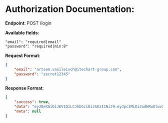 Authorization Documentation:
====================

**Endpoint**: POST /login

**Available fields**:

  
`"email": "required|email"`   
`"password": "required|min:8"`  
  


**Request Format**:
```json
{
    "email": "artsem.vasileivch@itechart-group.com",
    "password": "secret12345"
}
```

**Response Format**:
```json
{
    "success": true,
    "data": "eyJ0eXAiOiJKV1QiLCJhbGciOiJSUzI1NiJ9.eyJpc3MiOiJodHRwOlwvXC8xMjcuMC4wLjFcL2xvZ2luIiwiaWF0IjoxNTE3NTAzMzY2LCJleHAiOjE1MTc1MDY5NjYsIm5iZiI6MTUxNzUwMzM2NiwianRpIjoiQk1pcVU5b2t2ZFhhOGthdSIsInN1YiI6ImIwZGQ0YTlhLTA1MjEtNDU5OC1iMmFiLTg1NTAwMDQxNDU2NSIsInBydiI6IjIzYmQ1Yzg5NDlmNjAwYWRiMzllNzAxYzQwMDg3MmRiN2E1OTc2ZjcifQ.D2CFd2_pv3CjrBxt38NeQlw8DLKg0QfSQzLkNVDhXnrXtEBWx_yWfhEg-GiBtYS5CaAMclVquOb-BzUiL95KJOr3p-580Yg95twoi_8hwFiZfBQBBvnM4J4HwA5cIEm6_a7D8KUdOETzUlD2-yMeoSA1A1NSJ2oOfvzjolEaOEtjeWioHr14lBjb9l1PF7doya-aFjhw_rNoOtdBnYjqSFeMcBR49kpQLwdBe_6jyx0cOYgThZPO2keW7wja9pL_PKI9csJm-z0mRDodbVXi05JQuPPxwmN3nNFx5wa8jenQk8vENZnrOpiHWmyD9vAflk71piG8RWzCsWQlHTGr9AzCu7fFu69xiompw-4D7U9gL8FTIQg0QvfWlACvPuj28FGGp4xMTIQRscdZm2rmXoHkN-0oVyCs-n1MMxhy0Ps9cPKElsXE8RLbuIgJU2j_4lK878s92YGXZ5oz0wL0sYLtYqi8_zilJgRRZg57YM77C9CQ-VRD18mJ2yb7FHSfiG6yUOy-xpOqK6Xlop2srrIde-5yvcrK5DCrttX-_a2x2Tb4XWszxvw8qpwAiEnc0t5Lpt-wKQ2NML-KT5dA3OPsfn6L9wbbt33D1jzZR92cLNHLMGdycbCtizt1vjdaz3vV5BU7AA1G5OMqAjnTdKz1-dAOgJQyB3jxu_HcUTY",
    "meta": null
}
```